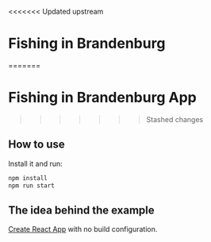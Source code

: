 <<<<<<< Updated upstream
# Fishing in Brandenburg
=======
# Fishing in Brandenburg App
>>>>>>> Stashed changes

## How to use

Install it and run:

```bash
npm install
npm run start
```

## The idea behind the example

[Create React App](https://github.com/facebookincubator/create-react-app) with no build configuration.
